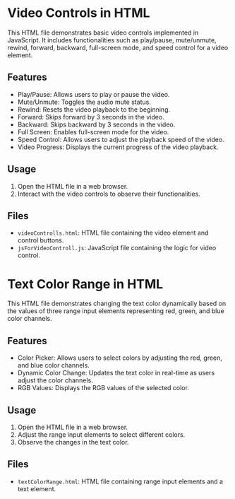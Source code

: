 # Video Controls in HTML

This HTML file demonstrates basic video controls implemented in JavaScript. It includes functionalities such as play/pause, mute/unmute, rewind, forward, backward, full-screen mode, and speed control for a video element.

## Features

- Play/Pause: Allows users to play or pause the video.
- Mute/Unmute: Toggles the audio mute status.
- Rewind: Resets the video playback to the beginning.
- Forward: Skips forward by 3 seconds in the video.
- Backward: Skips backward by 3 seconds in the video.
- Full Screen: Enables full-screen mode for the video.
- Speed Control: Allows users to adjust the playback speed of the video.
- Video Progress: Displays the current progress of the video playback.

## Usage

1. Open the HTML file in a web browser.
2. Interact with the video controls to observe their functionalities.

## Files

- `videoControlls.html`: HTML file containing the video element and control buttons.
- `jsForVideoControll.js`: JavaScript file containing the logic for video control.


# Text Color Range in HTML

This HTML file demonstrates changing the text color dynamically based on the values of three range input elements representing red, green, and blue color channels.

## Features

- Color Picker: Allows users to select colors by adjusting the red, green, and blue color channels.
- Dynamic Color Change: Updates the text color in real-time as users adjust the color channels.
- RGB Values: Displays the RGB values of the selected color.

## Usage

1. Open the HTML file in a web browser.
2. Adjust the range input elements to select different colors.
3. Observe the changes in the text color.

## Files

- `textColorRange.html`: HTML file containing range input elements and a text element.

